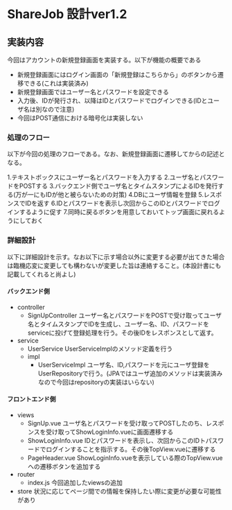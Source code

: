 # ShareJob 設計ver1.2

## 実装内容

今回はアカウントの新規登録画面を実装する。以下が機能の概要である

- 新規登録画面にはログイン画面の「新規登録はこちらから」のボタンから遷移できる(これは実装済み)
- 新規登録画面ではユーザー名とパスワードを設定できる
- 入力後、IDが発行され、以降はIDとパスワードでログインできる(IDとユーザ名は別なので注意)
- 今回はPOST通信における暗号化は実装しない

### 処理のフロー

以下が今回の処理のフローである。なお、新規登録画面に遷移してからの記述となる。

1.テキストボックスにユーザー名とパスワードを入力する
2.ユーザ名とパスワードをPOSTする
3.バックエンド側でユーザ名とタイムスタンプによるIDを発行する(万が一にもIDが他と被らないための対策)
4.DBにユーザ情報を登録
5.レスポンスでIDを返す
6.IDとパスワードを表示し次回からこのIDとパスワードでログインするように促す
7.同時に戻るボタンを用意しておいてトップ画面に戻れるようにしておく


### 詳細設計

以下に詳細設計を示す。なお以下に示す場合以外に変更する必要が出てきた場合は臨機応変に変更しても構わないが変更した旨は連絡すること。(本設計書にも記載してくれると尚よし)


#### バックエンド側
- controller
    - SignUpController ユーザー名とパスワードをPOSTで受け取ってユーザ名とタイムスタンプでIDを生成し、ユーザー名、ID、パスワードを
    serviceに投げて登録処理を行う。その後IDをレスポンスとして返す。
- service
    - UserService UserServiceImplのメソッド定義を行う
    - impl 
        - UserServiceImpl ユーザ名、ID,パスワードを元にユーザ登録をUserRepositoryで行う。(JPAではユーザ追加のメソッドは実装済みなので今回はrepositoryの実装はいらない)

#### フロントエンド側

- views
    - SignUp.vue ユーザ名とパスワードを受け取ってPOSTしたのち、レスポンスを受け取ってShowLoginInfo.vueに画面遷移する
    - ShowLoginInfo.vue IDとパスワードを表示し、次回からこのIDトパスワードでログインすることを指示する。その後TopView.vueに遷移する
    - PageHeader.vue ShowLoginInfo.vueを表示している際のTopView.vueへの遷移ボタンを追加する
- router
    - index.js 今回追加したviewsの追加
- store 状況に応じてページ間での情報を保持したい際に変更が必要な可能性があり